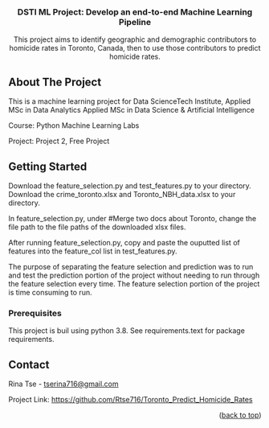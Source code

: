 
<h3 align="center"> DSTI ML Project: Develop an end-to-end Machine Learning Pipeline</h3>

  <p align="center">
    This project aims to identify geographic and demographic contributors to homicide rates in Toronto, Canada, then to use those contributors to predict homicide rates. 
  </p>
</div>


<!-- ABOUT THE PROJECT -->
## About The Project

This is a machine learning project for Data ScienceTech Institute, Applied MSc in Data Analytics
Applied MSc in Data Science & Artificial Intelligence

Course: Python Machine Learning Labs

Project: Project 2, Free Project


<!-- GETTING STARTED -->
## Getting Started

Download the feature_selection.py and test_features.py to your directory.
Download the crime_toronto.xlsx and Toronto_NBH_data.xlsx to your directory.

In feature_selection.py, under #Merge two docs about Toronto, change the file path to the file paths of the downloaded xlsx files.

After running feature_selection.py, copy and paste the ouputted list of features into the feature_col list in test_features.py.

The purpose of separating the feature selection and prediction was to run and test the prediction portion of the project without needing to run through the feature selection every time. The feature selection portion of the project is time consuming to run.

### Prerequisites

This project is buil using python 3.8.
See requirements.text for package requirements. 

<!-- CONTACT -->
## Contact

Rina Tse  - tserina716@gmail.com

Project Link: https://github.com/Rtse716/Toronto_Predict_Homicide_Rates

<p align="right">(<a href="#readme-top">back to top</a>)</p>


